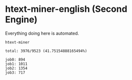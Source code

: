 # htext-miner-english (Second Engine)

Everything doing here is automated.

```
htext-miner

total: 3976/9523 (41.75154888165494%)

job0: 894
job1: 1011
job2: 1354
job3: 717
```